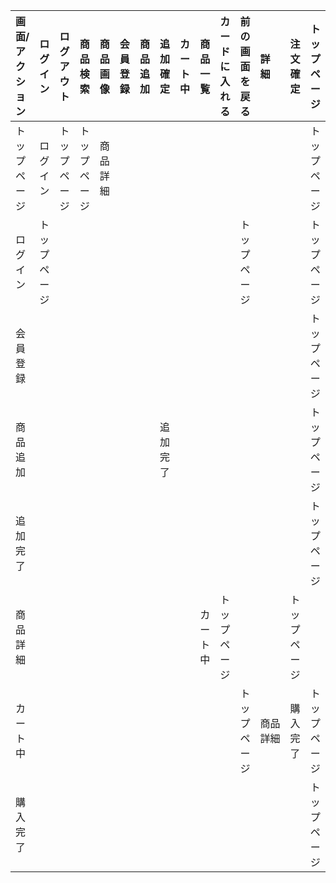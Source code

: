 |画面/アクション|ログイン|ログアウト|商品検索|商品画像|会員登録|商品追加|追加確定|カート中|商品一覧|カードに入れる|前の画面を戻る|詳　細|注文確定|トップページ|
|:---|:---|:---|:---|:---|:---|:---|:---|:---|:---|:---|:---|:---|:---|:---|
|トップページ|ログイン|トップページ|トップページ|商品詳細||||||||||トップページ|
|ログイン|トップページ||||||||||トップページ|||トップページ|
|会員登録||||||||||||||トップページ|
|商品追加|||||||追加完了|||||||トップページ|
|追加完了||||||||||||||トップページ|
|商品詳細|||||||||カート中|トップページ|||トップページ|
|カート中|||||||||||トップページ|商品詳細|購入完了|トップページ|
|購入完了||||||||||||||トップページ|
